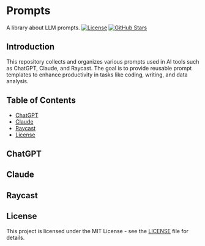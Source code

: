 # Prompts
A library about LLM prompts.
[![License](https://img.shields.io/badge/license-MIT-blue.svg)](LICENSE)
[![GitHub Stars](https://img.shields.io/github/stars/itsllee/prompts.svg)](https://github.com/itsllee/prompts/stargazers)

## Introduction
This repository collects and organizes various prompts used in AI tools such as ChatGPT, Claude, and Raycast. 
The goal is to provide reusable prompt templates to enhance productivity in tasks like coding, writing, and data analysis.

## Table of Contents
- [ChatGPT](#chatgpt)
- [Claude](#claude)
- [Raycast](#raycast)
- [License](#license)

## ChatGPT

## Claude

## Raycast

## License

This project is licensed under the MIT License - see the [LICENSE](LICENSE) file for details.
